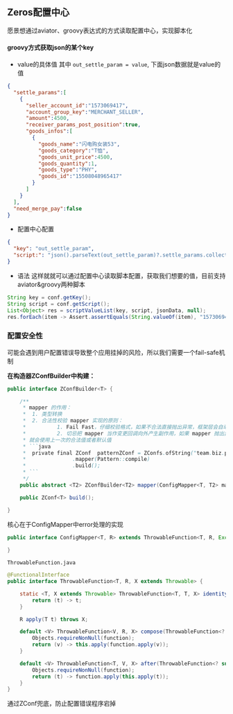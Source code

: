 ## Zeros配置中心

愿景想通过aviator、groovy表达式的方式读取配置中心，实现脚本化

#### groovy方式获取json的某个key
- value的具体值 其中 `out_settle_param = value`, 下面json数据就是value的值
```json
{
  "settle_params":[
    {
      "seller_account_id":"1573069417",
      "account_group_key":"MERCHANT_SELLER",
      "amount":4500,
      "receiver_params_post_position":true,
      "goods_infos":[
        {
          "goods_name":"闪电购女装53",
          "goods_category":"T恤",
          "goods_unit_price":4500,
          "goods_quantity":1,
          "goods_type":"PHY",
          "goods_id":"15508048965417"
        }
      ]
    }
  ],
  "need_merge_pay":false
}
```

- 配置中心配置
```json
{
  "key": "out_settle_param",
  "script:": "json().parseText(out_settle_param)?.settle_params.collect{it.seller_account_id}"
}
```
- 语法
这样就就可以通过配置中心读取脚本配置，获取我们想要的值，目前支持aviator&groovy两种脚本
```java
String key = conf.getKey();
String script = conf.getScript();
List<Object> res = scriptValueList(key, script, jsonData, null);
res.forEach(item -> Assert.assertEquals(String.valueOf(item), "1573069417"));
```


### 配置安全性
可能会遇到用户配置错误导致整个应用挂掉的风险，所以我们需要一个fail-safe机制

<b>在构造器ZConfBuilder中构建：</b>
```java
public interface ZConfBuilder<T> {

    /**
     * mapper 的作用：
     *  1. 类型转换
     *  2. 合法性校验 mapper 实现的原则：
     *          1. Fail Fast，仔细校验格式，如果不合法直接抛出异常，框架层会自动返回上一个正确的值或者默认值
     *          2. 切忌把 mapper 当作变更回调向外产生副作用，如果 mapper 抛出异常，很容易产生状态不一致 如下配置方式，如果 ZConf 平台上配置了非法的正则，mapper 会抛出 PatternSyntaxException ZConf
     * 就会使用上一次的合法值或者默认值
     * ```java
     *  private final ZConf  patternZConf = ZConfs.ofString("team.biz.pattern", "baidu\\.com")
     *               .mapper(Pattern::compile)
     *               .build();
     * ```
     */
    public abstract <T2> ZConfBuilder<T2> mapper(ConfigMapper<T, T2> mapper);

    public ZConf<T> build();

}
```

核心在于ConfigMapper中error处理的实现
```java
public interface ConfigMapper<T, R> extends ThrowableFunction<T, R, Exception> {
    
}
```
`ThrowableFunction.java`
```java
@FunctionalInterface
public interface ThrowableFunction<T, R, X extends Throwable> {

    static <T, X extends Throwable> ThrowableFunction<T, T, X> identity() {
        return (t) -> t;
    }

    R apply(T t) throws X;

    default <V> ThrowableFunction<V, R, X> compose(ThrowableFunction<? super V, ? extends T, X> function) {
        Objects.requireNonNull(function);
        return (v) -> this.apply(function.apply(v));
    }

    default <V> ThrowableFunction<T, V, X> after(ThrowableFunction<? super R, ? extends V, X> function) {
        Objects.requireNonNull(function);
        return (t) -> function.apply(this.apply(t));
    }
}
```
通过ZConf兜底，防止配置错误程序宕掉

